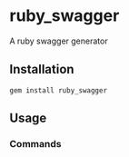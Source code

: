 # ruby_swagger

A ruby swagger generator

## Installation
`gem install ruby_swagger`

## Usage

### Commands
